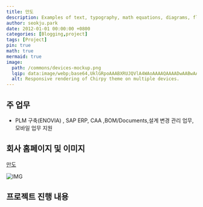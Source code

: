 ```yaml
---
title: 만도
description: Examples of text, typography, math equations, diagrams, flowcharts, pictures, videos, and more.
author: seokju.park
date: 2012-01-01 00:00:00 +0800
categories: [Blogging,project]
tags: [Project]
pin: true
math: true
mermaid: true
image:
  path: /commons/devices-mockup.png
  lqip: data:image/webp;base64,UklGRpoAAABXRUJQVlA4WAoAAAAQAAAADwAABwAAQUxQSDIAAAARL0AmbZurmr57yyIiqE8oiG0bejIYEQTgqiDA9vqnsUSI6H+oAERp2HZ65qP/VIAWAFZQOCBCAAAA8AEAnQEqEAAIAAVAfCWkAALp8sF8rgRgAP7o9FDvMCkMde9PK7euH5M1m6VWoDXf2FkP3BqV0ZYbO6NA/VFIAAAA
  alt: Responsive rendering of Chirpy theme on multiple devices.
---
```


## 주 업무
-  PLM 구축(ENOVIA) , SAP ERP, CAA ,BOM/Documents,설계 변경 관리 업무, 모바일 업무 지원

## 회사 홈페이지 및 이미지
[만도](https://hlmando.com/ko/main.do)

![IMG](https://sjpark2free.github.io/assets/img/post/mando.png)

## 프로젝트 진행 내용
